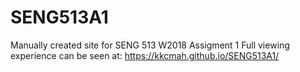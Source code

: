 # SENG513A1
Manually created site for SENG 513 W2018 Assigment 1
Full viewing experience can be seen at:
https://kkcmah.github.io/SENG513A1/